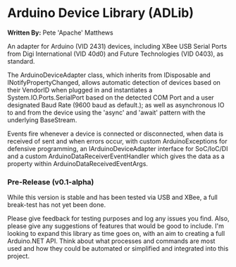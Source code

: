 Arduino Device Library (ADLib)
==============================

__Written By:__ Pete 'Apache' Matthews

An adapter for Arduino (VID 2431) devices, including XBee USB Serial Ports from Digi International 
(VID 40d0) and Future Technologies (VID 0403), as standard.

The ArduinoDeviceAdapter class, which inherits from IDisposable and INotifyPropertyChanged, allows 
automatic detection of devices based on their VendorID when plugged in and instantiates a 
System.IO.Ports.SerialPort based on the detected COM Port and a user designated Baud Rate (9600 baud 
as default.); as well as asynchronous IO to and from the device using the 'async' and 'await' pattern 
with the underlying BaseStream.

Events fire whenever a device is connected or disconnected, when data is received of sent and when 
errors occur, with custom ArduinoExceptions for defensive programming, an IArduinoDeviceAdapter interface 
for SoC/IoC/DI and a custom ArduinoDataReceiverEventHandler which gives the data as a property within
ArduinoDataReceivedEventArgs.

### Pre-Release (v0.1-alpha)

While this version is stable and has been tested via USB and XBee, a full break-test has not yet been done.

Please give feedback for testing purposes and log any issues you find. Also, please give any suggestions 
of features that would be good to include. I'm looking to expand this library as time goes on, with an 
aim to creating a full Arduino.NET API. Think about what processes and commands are most used and how they
could be automated or simplified and integrated into this project.
